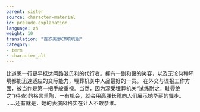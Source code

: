 ```yaml
---
parent: sister
source: character-material
id: prelude-explanation
language: zh
weight: 10
translation: "百岁美萝CM填坑组"
category:
- term
- character_alt
---
```


比道恩一行更早抵达阿路滋贝利的代行者。拥有一副和蔼的笑容，以及无论何种环境都能迅速适应的交际能力，埋葬机关中人品最好的一员。
在外交与谍报工作方面，被当作是第一把手般重视。当然，因为深受埋葬机关“试练耐之，耻辱绝之”(待查)的格言熏陶，一有机会，就会用高腰长靴向人们展示她华丽的舞步。
……还有就是，她的表演风格实在让人不敢恭维。
